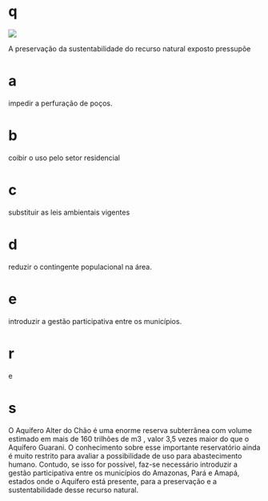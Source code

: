 # q
![](https://firebasestorage.googleapis.com/v0/b/firebase-enemio.appspot.com/o/questoes%2F242%2F4b5f80e9-a1d3-e49d-a8a9-d3874f5d8c09.png?alt=media\&token=e2fcc9df-7029-4423-9ec3-079ea48a121e)

A preservação da sustentabilidade do recurso natural exposto pressupõe

# a
impedir a perfuração de poços.

# b
coibir o uso pelo setor residencial

# c
substituir as leis ambientais vigentes

# d
reduzir o contingente populacional na área.

# e
introduzir a gestão participativa entre os municípios.

# r
e

# s
O Aquífero Alter do Chão é uma enorme reserva subterrânea com volume estimado em mais de 160 trilhões de m3 , valor 3,5 vezes maior do que o Aquífero Guarani. O conhecimento sobre esse importante reservatório ainda é muito restrito para avaliar a possibilidade de uso para abastecimento humano. Contudo, se isso for possível, faz-se necessário introduzir a gestão participativa entre os municípios do Amazonas, Pará e Amapá, estados onde o Aquífero está presente, para a preservação e a sustentabilidade desse recurso natural.
